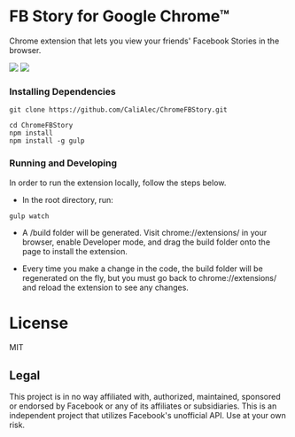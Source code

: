 # FB Story for Google Chrome™
Chrome extension that lets you view your friends' Facebook Stories in the browser.

<img src="https://cloud.githubusercontent.com/assets/2003684/25114715/94c22c56-23b5-11e7-94a9-64c789e27963.png"/>
<img src="https://cloud.githubusercontent.com/assets/2003684/25114704/8271ee10-23b5-11e7-8b10-864913de7110.png"/>

### Installing Dependencies ###

```
git clone https://github.com/CaliAlec/ChromeFBStory.git

cd ChromeFBStory
npm install
npm install -g gulp

```

### Running and Developing ###

In order to run the extension locally, follow the steps below.

* In the root directory, run:

```
gulp watch

```
* A /build folder will be generated. Visit chrome://extensions/ in your browser, enable Developer mode, and drag the build folder onto the page to install the extension.

* Every time you make a change in the code, the build folder will be regenerated on the fly, but you must go back to chrome://extensions/ and reload the extension to see any changes.

# License

MIT

## Legal

This project is in no way affiliated with, authorized, maintained, sponsored or endorsed by Facebook or any of its affiliates or subsidiaries. This is an independent project that utilizes Facebook's unofficial API. Use at your own risk.
